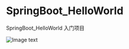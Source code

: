 # SpringBoot_HelloWorld
SpringBoot_HelloWorld 入门项目

![Image text](https://upload-images.jianshu.io/upload_images/15700187-bec9b1a64d3f4477.jpg?imageMogr2/auto-orient/strip|imageView2/2/w/520/format/webp)


